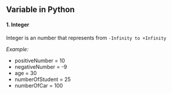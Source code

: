 ## Variable in Python

#### 1. Integer
Integer is an number that represents from `-Infinity to +Infinity`

<i>Example: </i>
- positiveNumber = 10
- negativeNumber = -9
- age = 30
- numberOfStudent = 25
- numberOfCar = 100
